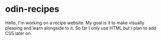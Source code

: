 # odin-recipes
Hello, I'm working on a recipe website. My goal is it to make visually pleasing and learn alongside to it.
So far I only use HTML but I plan to add CSS later on.